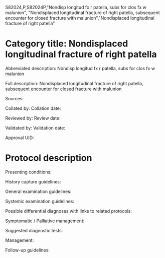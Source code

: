 S82024,P,S82024P,"Nondisp longitud fx r patella, subs for clos fx w malunion", "Nondisplaced longitudinal fracture of right patella, subsequent encounter for closed fracture with malunion","Nondisplaced longitudinal fracture of right patella"
# Category title: Nondisplaced longitudinal fracture of right patella

Abbreviated description: Nondisp longitud fx r patella, subs for clos fx w malunion

Full description: Nondisplaced longitudinal fracture of right patella, subsequent encounter for closed fracture with malunion

Sources:

Collated by:
Collation date:

Reviewed by:
Review date:

Validated by:
Validation date:

Approval UID:

# Protocol description

Presenting conditions:

History capture guidelines:

General examination guidelines:

Systemic examination guidelines:

Possible differential diagnoses with links to related protocols:

Symptomatic / Palliative management:

Suggested diagnostic tests:

Management:

Follow-up guidelines:
